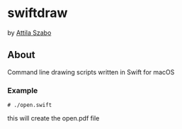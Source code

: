 # swiftdraw

by [Attila Szabo](http://attilaszabo.org)

## About

Command line drawing scripts written in Swift for macOS

### Example
```console
# ./open.swift
```
this will create the open.pdf file
